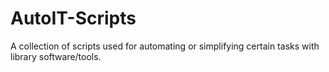 # AutoIT-Scripts
A collection of scripts used for automating or simplifying certain tasks with library software/tools.

